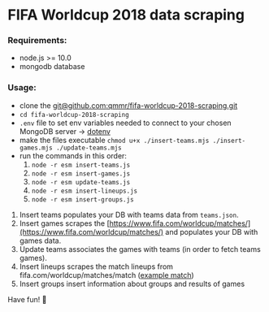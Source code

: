 # FIFA Worldcup 2018 data scraping

### Requirements:
- node.js >= 10.0
- mongodb database

### Usage:
- clone the [git@github.com:qmmr/fifa-worldcup-2018-scraping.git](git@github.com:qmmr/fifa-worldcup-2018-scraping.git)
- `cd fifa-worldcup-2018-scraping`
- `.env` file to set env variables needed to connect to your chosen MongoDB server -> [dotenv](https://www.npmjs.com/package/dotenv)
- make the files executable `chmod u+x ./insert-teams.mjs ./insert-games.mjs ./update-teams.mjs`
- run the commands in this order:
  1. `node -r esm insert-teams.js`
  1. `node -r esm insert-games.js`
  1. `node -r esm update-teams.js`
  1. `node -r esm insert-lineups.js`
  1. `node -r esm insert-groups.js`

1. Insert teams populates your DB with teams data from `teams.json`.
1. Insert games scrapes the [https://www.fifa.com/worldcup/matches/](https://www.fifa.com/worldcup/matches/) and populates your DB with games data.
1. Update teams associates the games with teams (in order to fetch teams games).
1. Insert lineups scrapes the match lineups from fifa.com/worldcup/matches/match ([example match](https://www.fifa.com/worldcup/matches/match/300331503/#match-lineups))
1. Insert groups insert information about groups and results of games

Have fun! 👋
